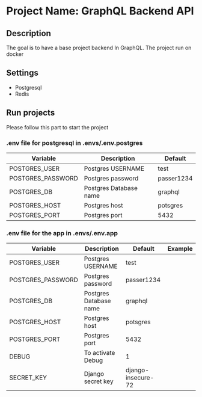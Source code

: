 # Project Name: GraphQL Backend API

## Description
The goal is to have a base project backend In GraphQL. The project run on docker

## Settings
* Postgresql
* Redis

## Run projects

Please follow this part to start the project

### .env file for postgresql in .envs/.env.postgres
| Variable          | Description            | Default    |
|-------------------|------------------------|------------|
| POSTGRES_USER     | Postgres USERNAME      | test       |
| POSTGRES_PASSWORD | Postgres password      | passer1234 |
| POSTGRES_DB       | Postgres Database name | graphql    |
| POSTGRES_HOST     | Postgres host          | potsgres   |
| POSTGRES_PORT     | Postgres port          | 5432       |

### .env file for the app in .envs/.env.app
| Variable          | Description            | Default            | Example |
|-------------------|------------------------|--------------------|---------|
| POSTGRES_USER     | Postgres USERNAME      | test               ||
| POSTGRES_PASSWORD | Postgres password      | passer1234         ||
| POSTGRES_DB       | Postgres Database name | graphql            ||
| POSTGRES_HOST     | Postgres host          | potsgres           ||
| POSTGRES_PORT     | Postgres port          | 5432               ||
| DEBUG             | To activate Debug      | 1                  ||
| SECRET_KEY        | Django secret key      | django-insecure-72 ||

